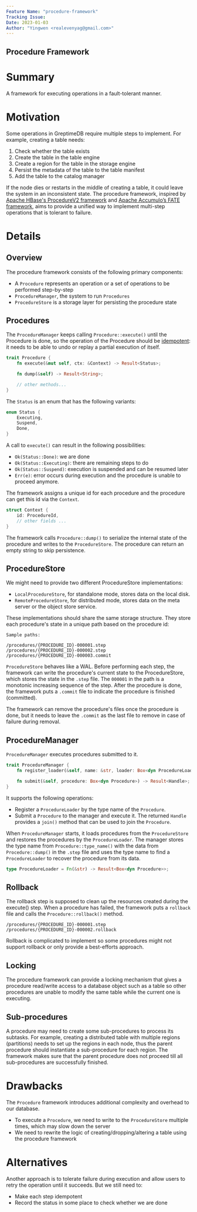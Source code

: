 ```yaml
---
Feature Name: "procedure-framework"
Tracking Issue:
Date: 2023-01-03
Author: "Yingwen <realevenyag@gmail.com>"
---
```


Procedure Framework
----------------------

# Summary
A framework for executing operations in a fault-tolerant manner.

# Motivation
Some operations in GreptimeDB require multiple steps to implement. For example, creating a table needs:
1. Check whether the table exists
2. Create the table in the table engine
  1. Create a region for the table in the storage engine
  2. Persist the metadata of the table to the table manifest
3. Add the table to the catalog manager

If the node dies or restarts in the middle of creating a table, it could leave the system in an inconsistent state. The procedure framework, inspired by [Apache HBase's ProcedureV2 framework](https://github.com/apache/hbase/blob/bfc9fc9605de638785435e404430a9408b99a8d0/src/main/asciidoc/_chapters/pv2.adoc) and [Apache Accumulo’s FATE framework](https://accumulo.apache.org/docs/2.x/administration/fate), aims to provide a unified way to implement multi-step operations that is tolerant to failure.

# Details
## Overview
The procedure framework consists of the following primary components:
- A `Procedure` represents an operation or a set of operations to be performed step-by-step
- `ProcedureManager`, the system to run `Procedures`
- `ProcedureStore` is a storage layer for persisting the procedure state


## Procedures
The `ProcedureManager` keeps calling `Procedure::execute()` until the Procedure is done, so the operation of the Procedure should be [idempotent](https://developer.mozilla.org/en-US/docs/Glossary/Idempotent): it needs to be able to undo or replay a partial execution of itself.

```rust
trait Procedure {
    fn execute(&mut self, ctx: &Context) -> Result<Status>;

    fn dump(&self) -> Result<String>;

    // other methods...
}
```

The `Status` is an enum that has the following variants:
```rust
enum Status {
    Executing,
    Suspend,
    Done,
}
```

A call to `execute()` can result in the following possibilities:
- `Ok(Status::Done)`: we are done
- `Ok(Status::Executing)`: there are remaining steps to do
- `Ok(Status::Suspend)`: execution is suspended and can be resumed later
- `Err(e)`: error occurs during execution and the procedure is unable to proceed anymore.

The framework assigns a unique id for each procedure and the procedure can get this id via the `Context`.

```rust
struct Context {
    id: ProcedureId,
    // other fields ...
}
```

The framework calls `Procedure::dump()` to serialize the internal state of the procedure and writes to the `ProcedureStore`. The procedure can return an empty string to skip persistence.

## ProcedureStore
We might need to provide two different ProcedureStore implementations:
- `LocalProcedureStore`, for standalone mode, stores data on the local disk.
- `RemoteProcedureStore`, for distributed mode, stores data on the meta server or the object store service.

These implementations should share the same storage structure. They store each procedure's state in a unique path based on the procedure id:

```
Sample paths:

/procedures/{PROCEDURE_ID}-000001.step
/procedures/{PROCEDURE_ID}-000002.step
/procedures/{PROCEDURE_ID}-000003.commit
```

`ProcedureStore` behaves like a WAL. Before performing each step, the framework can write the procedure's current state to the ProcedureStore, which stores the state in the `.step` file. The `000001` in the path is a monotonic increasing sequence of the step. After the procedure is done, the framework puts a `.commit` file to indicate the procedure is finished (committed).

The framework can remove the procedure's files once the procedure is done, but it needs to leave the `.commit` as the last file to remove in case of failure during removal.

## ProcedureManager
`ProcedureManager` executes procedures submitted to it.

```rust
trait ProcedureManager {
    fn register_loader(&self, name: &str, loader: Box<dyn ProcedureLoader>) -> Result<()>;

    fn submit(&self, procedure: Box<dyn Procedure>) -> Result<Handle>;
}
```

It supports the following operations:
- Register a `ProcedureLoader` by the type name of the `Procedure`.
- Submit a `Procedure` to the manager and execute it. The returned `Handle` provides a `join()` method that can be used to join the `Procedure`.

When `ProcedureManager` starts, it loads procedures from the `ProcedureStore` and restores the procedures by the `ProcedureLoader`. The manager stores the type name from `Procedure::type_name()` with the data from `Procedure::dump()` in the `.step` file and uses the type name to find a `ProcedureLoader` to recover the procedure from its data.

```rust
type ProcedureLoader = Fn(&str) -> Result<Box<dyn Procedure>>;
```

## Rollback
The rollback step is supposed to clean up the resources created during the execute() step. When a procedure has failed, the framework puts a `rollback` file and calls the `Procedure::rollback()` method.


```text
/procedures/{PROCEDURE_ID}-000001.step
/procedures/{PROCEDURE_ID}-000002.rollback
```

Rollback is complicated to implement so some procedures might not support rollback or only provide a best-efforts approach.

## Locking
The procedure framework can provide a locking mechanism that gives a procedure read/write access to a database object such as a table so other procedures are unable to modify the same table while the current one is executing.

## Sub-procedures
A procedure may need to create some sub-procedures to process its subtasks. For example, creating a distributed table with multiple regions (partitions) needs to set up the regions in each node, thus the parent procedure should instantiate a sub-procedure for each region. The framework makes sure that the parent procedure does not proceed till all sub-procedures are successfully finished.

# Drawbacks
The `Procedure` framework introduces additional complexity and overhead to our database.
- To execute a `Procedure`, we need to write to the `ProcedureStore` multiple times, which may slow down the server
- We need to rewrite the logic of creating/dropping/altering a table using the procedure framework

# Alternatives
Another approach is to tolerate failure during execution and allow users to retry the operation until it succeeds. But we still need to:
- Make each step idempotent
- Record the status in some place to check whether we are done
